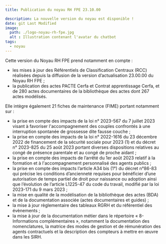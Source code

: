 ```yaml
---
title: Publication du noyau RH FPE 23.10.00

description: La nouvelle version du noyau est disponible !
date: git Last Modified
image:
  path: ./logo-noyau-rh-fpe.jpg
  alt : Illustration contenant l'avatar du chatbot
tags:
  - noyau
---
```

Cette version du Noyau RH FPE prend notamment en compte :
- les mises à jour des Référentiels de Classification Centraux (RCC) réalisées depuis la diffusion de la version d’actualisation 23.00.00 du Noyau RH FPE ;
- la publication des actes PACTE Cerfa et Contrat apprentissage Cerfa, et de 280 actes documentaires de la bibliothèque des actes dont 267 actes modélisés.

Elle intègre également 21 fiches de maintenance (FIME) portant notamment sur :
- la prise en compte des impacts de la loi n° 2023-567 du 7 juillet 2023 visant à favoriser l'accompagnement des couples confrontés à une interruption spontanée de grossesse dite fausse couche ;
- la prise en compte des impacts de la loi n° 2022-1616 du 23 décembre 2022 de financement de la sécurité sociale pour 2023 (1) et du décret n° 2023-825 du 25 août 2023 portant diverses dispositions relatives au congé de présence parentale et au congé de proche aidant ;
- la prise en compte des impacts de l’arrêté du 1er août 2023 relatif à la formation et à l'accompagnement personnalisé des agents publics ;
- la prise en compte des impacts l’article A34 bis (1°) du décret n°86-83 qui précise les conditions d’ancienneté requises pour bénéficier d’une autorisation de temps partiel de droit pour naissance ou adoption ainsi que l’évolution de l’article L1225-47 du code du travail, modifié par la loi 2023-171 du 9 mars 2023 ;
- la mise en qualité de la modélisation de la bibliothèque des actes (BDA) et de la documentation associée (actes documentaires et guides) ;
- la mise à jour règlementaire des tableaux RGRH et du référentiel des évènements ;
- la mise à jour de la documentation métier dans le répertoire « 8-Informations complémentaires », notamment la documentation des nomenclatures, la matrice des modes de gestion et de rémunération des agents contractuels et la description des compteurs à mettre en œuvre dans les SIRH.
